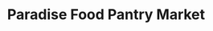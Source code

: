 ---
title: "Paradise Food Pantry Market"
url: /paradise/paradise-food-pantry-market/
shop: convenience
---